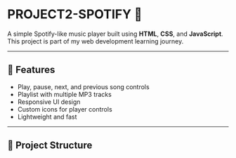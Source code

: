 # PROJECT2-SPOTIFY 🎵

A simple Spotify-like music player built using **HTML**, **CSS**, and **JavaScript**.  
This project is part of my web development learning journey.

---

## 🚀 Features
- Play, pause, next, and previous song controls
- Playlist with multiple MP3 tracks
- Responsive UI design
- Custom icons for player controls
- Lightweight and fast

---

## 📂 Project Structure
